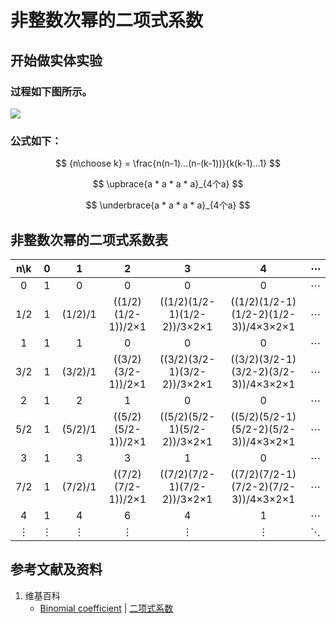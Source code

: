 # 非整数次幂的二项式系数

## 开始做实体实验

### 过程如下图所示。

![](/images/数系/二项式定理/非整数次幂的二项式系数/1a1.jpg)

### 公式如下：

$$ {n\choose k} = \frac{n(n-1)...(n-(k-1))}{k(k-1)...1}	$$

$$ \upbrace{a * a * a * a}_{4个a} $$

$$ \underbrace{a * a * a * a}_{4个a} $$

## 非整数次幂的二项式系数表
|   n\k  |  0  |  1  |  2  |  3  |  4  |  ⋯  |
| :----: |:---:|:---:|:---:|:---:|:---:|:---:|
|    0   |  1  |  0  |  0  |  0  |  0  |  ⋯  |
|   1/2  |  1  | (1/2)/1 |((1/2)(1/2-1))/2×1|((1/2)(1/2-1)(1/2-2))/3×2×1|((1/2)(1/2-1)(1/2-2)(1/2-3))/4×3×2×1|  ⋯  |
|    1   |  1  |  1  |  0  |  0  |  0  |  ⋯  |
|   3/2  |  1  | (3/2)/1 |((3/2)(3/2-1))/2×1|((3/2)(3/2-1)(3/2-2))/3×2×1|((3/2)(3/2-1)(3/2-2)(3/2-3))/4×3×2×1|  ⋯  |
|    2   |  1  |  2  |  1  |  0  |  0  |  ⋯  |
|   5/2  |  1  | (5/2)/1 |((5/2)(5/2-1))/2×1|((5/2)(5/2-1)(5/2-2))/3×2×1|((5/2)(5/2-1)(5/2-2)(5/2-3))/4×3×2×1|  ⋯  |
|    3   |  1  |  3  |  3  |  1  |  0  |  ⋯  |
|   7/2  |  1  | (7/2)/1 |((7/2)(7/2-1))/2×1|((7/2)(7/2-1)(7/2-2))/3×2×1|((7/2)(7/2-1)(7/2-2)(7/2-3))/4×3×2×1|  ⋯  |
|    4   |  1  |  4  |  6  |  4  |  1  |  ⋯  |
|    ⋮   |  ⋮   |  ⋮  |  ⋮  |  ⋮   |  ⋮  |  ⋱  |

## 参考文献及资料

1. 维基百科
	- [Binomial coefficient](https://en.wikipedia.org/wiki/Binomial_coefficient) | [二项式系数](https://zh.wikipedia.org/wiki/%E4%BA%8C%E9%A0%85%E5%BC%8F%E4%BF%82%E6%95%B8) 